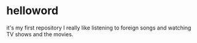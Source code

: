 # helloword
it's my first repository
I really like listening to foreign songs and watching TV shows and the movies.
